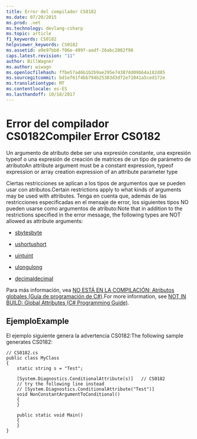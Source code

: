 ```yaml
---
title: Error del compilador CS0182
ms.date: 07/20/2015
ms.prod: .net
ms.technology: devlang-csharp
ms.topic: article
f1_keywords: CS0182
helpviewer_keywords: CS0182
ms.assetid: a9e97bb8-f06e-499f-aadf-26abc2082f98
caps.latest.revision: "11"
author: BillWagner
ms.author: wiwagn
ms.openlocfilehash: ffbe57a46b1b2b9ae295e74387dd09b64a182d85
ms.sourcegitcommit: bd1ef61f4bb794b25383d3d72e71041a5ced172e
ms.translationtype: MT
ms.contentlocale: es-ES
ms.lasthandoff: 10/18/2017
---
```

# <a name="compiler-error-cs0182"></a><span data-ttu-id="c5386-102">Error del compilador CS0182</span><span class="sxs-lookup"><span data-stu-id="c5386-102">Compiler Error CS0182</span></span>
<span data-ttu-id="c5386-103">Un argumento de atributo debe ser una expresión constante, una expresión typeof o una expresión de creación de matrices de un tipo de parámetro de atributo</span><span class="sxs-lookup"><span data-stu-id="c5386-103">An attribute argument must be a constant expression, typeof expression or array creation expression of an attribute parameter type</span></span>  
  
 <span data-ttu-id="c5386-104">Ciertas restricciones se aplican a los tipos de argumentos que se pueden usar con atributos.</span><span class="sxs-lookup"><span data-stu-id="c5386-104">Certain restrictions apply to what kinds of arguments may be used with attributes.</span></span> <span data-ttu-id="c5386-105">Tenga en cuenta que, además de las restricciones especificadas en el mensaje de error, los siguientes tipos NO pueden usarse como argumentos de atributo:</span><span class="sxs-lookup"><span data-stu-id="c5386-105">Note that in addition to the restrictions specified in the error message, the following types are NOT allowed as attribute arguments:</span></span>  
  
-   [<span data-ttu-id="c5386-106">sbyte</span><span class="sxs-lookup"><span data-stu-id="c5386-106">sbyte</span></span>](../../csharp/language-reference/keywords/sbyte.md)  
  
-   [<span data-ttu-id="c5386-107">ushort</span><span class="sxs-lookup"><span data-stu-id="c5386-107">ushort</span></span>](../../csharp/language-reference/keywords/ushort.md)  
  
-   [<span data-ttu-id="c5386-108">uint</span><span class="sxs-lookup"><span data-stu-id="c5386-108">uint</span></span>](../../csharp/language-reference/keywords/uint.md)  
  
-   [<span data-ttu-id="c5386-109">ulong</span><span class="sxs-lookup"><span data-stu-id="c5386-109">ulong</span></span>](../../csharp/language-reference/keywords/ulong.md)  
  
-   [<span data-ttu-id="c5386-110">decimal</span><span class="sxs-lookup"><span data-stu-id="c5386-110">decimal</span></span>](../../csharp/language-reference/keywords/decimal.md)  
  
 <span data-ttu-id="c5386-111">Para más información, vea [NO ESTÁ EN LA COMPILACIÓN: Atributos globales (Guía de programación de C#)](http://msdn.microsoft.com/en-us/7c6c41f8-f0d5-4345-8987-3d91f9bae136).</span><span class="sxs-lookup"><span data-stu-id="c5386-111">For more information, see [NOT IN BUILD: Global Attributes (C# Programming Guide)](http://msdn.microsoft.com/en-us/7c6c41f8-f0d5-4345-8987-3d91f9bae136).</span></span>  
  
## <a name="example"></a><span data-ttu-id="c5386-112">Ejemplo</span><span class="sxs-lookup"><span data-stu-id="c5386-112">Example</span></span>  
 <span data-ttu-id="c5386-113">El ejemplo siguiente genera la advertencia CS0182:</span><span class="sxs-lookup"><span data-stu-id="c5386-113">The following sample generates CS0182:</span></span>  
  
```  
// CS0182.cs  
public class MyClass  
{  
    static string s = "Test";  
  
    [System.Diagnostics.ConditionalAttribute(s)]   // CS0182  
    // try the following line instead  
    // [System.Diagnostics.ConditionalAttribute("Test")]  
    void NonConstantArgumentToConditional()  
    {  
    }  
  
    public static void Main()  
    {  
    }  
}  
```
